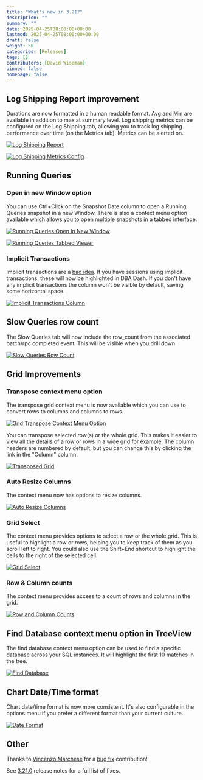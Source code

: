 ```yaml
---
title: "What's new in 3.21?"
description: ""
summary: ""
date: 2025-04-25T08:00:00+00:00
lastmod: 2025-04-25T08:00:00+00:00
draft: false
weight: 50
categories: [Releases]
tags: []
contributors: [David Wiseman]
pinned: false
homepage: false
---
```

## Log Shipping Report improvement

Durations are now formatted in a human readable format.  Avg and Min are available in addition to max at summary level.  Log shipping metrics can be configured on the Log Shipping tab, allowing you to track log shipping performance over time (on the Metrics tab).  Metrics can be alerted on.

[![Log Shipping Report](log-shipping-report.png)](log-shipping-report.png)

[![Log Shipping Metrics Config](log-shipping-metrics-config.png)](log-shipping-metrics-config.png)

## Running Queries

### Open in new Window option

You can use Ctrl+Click on the Snapshot Date column to open a Running Queries snapshot in a new Window.  There is also a context menu option available which allows you to open multiple snapshots in a tabbed interface.

[![Running Queries Open In New Window](running-queries-open-in-new-window.png)](running-queries-open-in-new-window.png)

[![Running Queries Tabbed Viewer](running-queries-tabbed.png)](running-queries-tabbed.png)

### Implicit Transactions

Implicit transactions are a [bad idea](https://www.brentozar.com/archive/2018/02/set-implicit_transactions-one-hell-bad-idea/).  If you have sessions using implicit transactions, these will now be highlighted in DBA Dash.  If you don't have any implicit transactions the column won't be visible by default, saving some horizontal space.

[![Implicit Transactions Column](running-queries-implicit-tran.png)](running-queries-implicit-tran.png)

## Slow Queries row count

The Slow Queries tab will now include the row_count from the associated batch/rpc completed event.  This will be visible when you drill down.

[![Slow Queries Row Count](slow-queries-row-count.png)](slow-queries-row-count.png)

## Grid Improvements

### Transpose context menu option

The transpose grid context menu is now available which you can use to convert rows to columns and columns to rows.

[![Grid Transpose Context Menu Option](grid-transpose.png)](grid-transpose.png)

You can transpose selected row(s) or the whole grid.  This makes it easier to view all the details of a row or rows in a wide grid for example.  The column headers are numbered by default, but you can change this by clicking the link in the "Column" column.

[![Transposed Grid](transposed-grid.png)](transposed-grid.png)

### Auto Resize Columns

The context menu now has options to resize columns.

[![Auto Resize Columns](auto-resize-columns.png)](auto-resize-columns.png)

### Grid Select

The context menu provides options to select a row or the whole grid.  This is useful to highlight a row or rows, helping you to keep track of them as you scroll left to right.  You could also use the Shift+End shortcut to highlight the cells to the right of the selected cell.

[![Grid Select](grid-select.png)](grid-select.png)

### Row & Column counts

The context menu provides access to a count of rows and columns in the grid.

[![Row and Column Counts](row-column-counts.png)](row-column-counts.png)

## Find Database context menu option in TreeView

The find database context menu option can be used to find a specific database across your SQL instances.  It will highlight the first 10 matches in the tree.

[![Find Database](find-database.png)](find-database.png)

## Chart Date/Time format

Chart date/time format is now more consistent.  It's also configurable in the options menu if you prefer a different format than your current culture.

[![Date Format](date-format.png)](date-format.png)

## Other

Thanks to [Vincenzo Marchese](https://github.com/VincenzoMarchese) for a [bug fix](https://github.com/trimble-oss/dba-dash/pull/1302) contribution!

See [3.21.0](https://github.com/trimble-oss/dba-dash/releases/tag/3.21.0) release notes for a full list of fixes.

